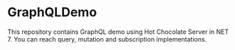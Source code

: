 # GraphQLDemo
This repository contains GraphQL demo using Hot Chocolate Server in NET 7.
You can reach query, mutation and subscription implementations.
